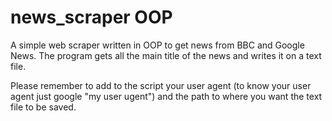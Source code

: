 # news_scraper OOP
A simple web scraper written in OOP to get news from BBC and Google News. The program gets all the main title of the news and writes it on a text file.

Please remember to add to the script your user agent (to know your user agent just google "my user ugent") and the path to where you want the text file to be saved.
